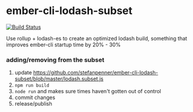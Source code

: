 # ember-cli-lodash-subset
[![Build Status](https://travis-ci.org/ember-cli/ember-cli-lodash-subset.svg?branch=master)](https://travis-ci.org/ember-cli/ember-cli-lodash-subset)

Use rollup + lodash-es to create an optimized lodash build, something that improves ember-cli startup time by 20% - 30%

### adding/removing from the subset

1. update https://github.com/stefanpenner/ember-cli-lodash-subset/blob/master/lodash.subset.js
2. `npm run build`
3. `node run` and makes sure times haven't gotten out of control
4. commit changes
5. release/publish
